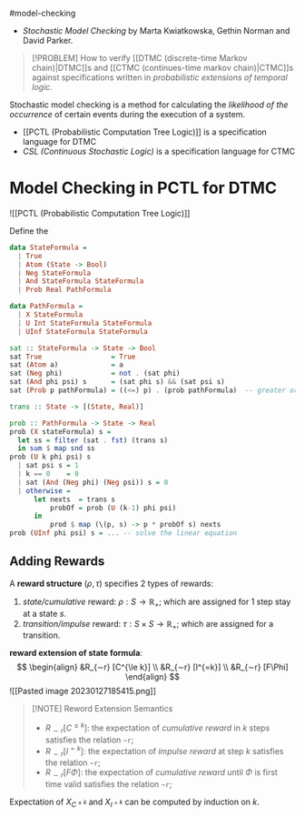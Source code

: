 #model-checking 

- _Stochastic Model Checking_ by Marta Kwiatkowska, Gethin Norman and David Parker.


> [!PROBLEM]
> How to verify [[DTMC (discrete-time Markov chain)|DTMC]]s and [[CTMC (continues-time markov chain)|CTMC]]s against specifications written in _probabilistic extensions of temporal logic_.


Stochastic model checking is a method for calculating the _likelihood of the occurrence_ of certain events during the execution of a system.

- [[PCTL (Probabilistic Computation Tree Logic)]] is a specification language for DTMC
- _CSL (Continuous Stochastic Logic)_ is a specification language for CTMC


# Model Checking in PCTL for DTMC

![[PCTL (Probabilistic Computation Tree Logic)]]

Define the 

```haskell
data StateFormula = 
  | True 
  | Atom (State -> Bool)
  | Neg StateFormula
  | And StateFormula StateFormula
  | Prob Real PathFormula

data PathFormula = 
  | X StateFormula
  | U Int StateFormula StateFormula
  | UInf StateFormula StateFormula

sat :: StateFormula -> State -> Bool
sat True                 = True
sat (Atom a)             = a
sat (Neg phi)            = not . (sat phi)
sat (And phi psi) s      = (sat phi s) && (sat psi s)
sat (Prob p pathFormula) = ((<=) p) . (prob pathFormula)  -- greater or equal to p

trans :: State -> [(State, Real)]

prob :: PathFormula -> State -> Real
prob (X stateFormula) s = 
  let ss = filter (sat . fst) (trans s)
  in sum $ map snd ss
prob (U k phi psi) s 
  | sat psi s = 1
  | k == 0    = 0
  | sat (And (Neg phi) (Neg psi)) s = 0
  | otherwise = 
      let nexts  = trans s
          probOf = prob (U (k-1) phi psi)
      in 
          prod $ map (\(p, s) -> p * probOf s) nexts
prob (UInf phi psi) s = ... -- solve the linear equation
```

## Adding Rewards

A **reward structure** $(\rho, \tau)$ specifies 2 types of rewards:
1. _state/cumulative_ reward: $\rho: S \to \mathbb R_+$; which are assigned for $1$ step stay at a state $s$.
2. _transition/impulse_ reward: $\tau: S \times S \to \mathbb R_+$; which are assigned for a transition.

**reward extension of state formula**:
$$ 
\begin{align}
  &R_{∼r} [C^{\le k}] \\
  &R_{∼r} [I^{=k}] \\
  &R_{∼r} [F\Phi]
\end{align}
$$
![[Pasted image 20230127185415.png]]

>[!NOTE] Reword Extension Semantics
> - $R_{∼r} [C^{\le k}]$: the expectation of _cumulative reward_ in $k$ steps satisfies the relation `~r`;
> - $R_{∼r} [I^{= k}]$: the expectation of _impulse reward_ at step $k$ satisfies the relation `~r`; 
> - $R_{∼r} [F\Phi]$: the expectation of _cumulative reward_  until $\Phi$ is first time valid satisfies the relation `~r`; 

Expectation of $X_{C^{\le k}}$ and $X_{I^{=k}}$ can be computed by induction on $k$.



